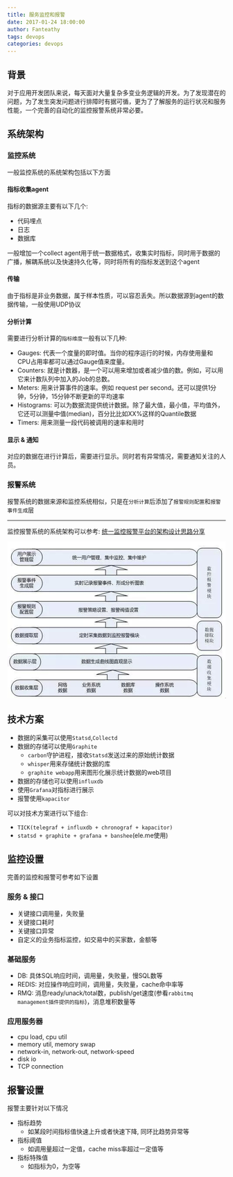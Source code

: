 ```yaml
---
title: 服务监控和报警
date: 2017-01-24 18:00:00
author: Fanteathy
tags: devops
categories: devops
---
```


## 背景

对于应用开发团队来说，每天面对大量复杂多变业务逻辑的开发。为了发现潜在的问题，为了发生突发问题进行排障时有据可循，更为了了解服务的运行状况和服务性能，一个完善的自动化的监控报警系统非常必要。

## 系统架构

### 监控系统

一般监控系统的系统架构包括以下方面

#### 指标收集agent

指标的数据源主要有以下几个:

- 代码埋点
- 日志
- 数据库

一般增加一个collect agent用于统一数据格式，收集实时指标，同时用于数据的广播，解耦系统以及快速持久化等，同时将所有的指标发送到这个agent

#### 传输

由于指标是非业务数据，属于样本性质，可以容忍丢失。所以数据源到agent的数据传输，一般使用UDP协议

#### 分析计算

需要进行分析计算的`指标维度`一般有以下几种:

- Gauges: 代表一个度量的即时值。当你的程序运行的时候，内存使用量和CPU占用率都可以通过Gauge值来度量。 
- Counters: 就是计数器，是一个可以用来增加或者减少值的数。例如，可以用它来计数队列中加入的Job的总数。
- Meters: 用来计算事件的速率。例如 request per second。还可以提供1分钟，5分钟，15分钟不断更新的平均速率
- Histograms: 可以为数据流提供统计数据。除了最大值，最小值，平均值外，它还可以测量中值(median)，百分比比如XX%这样的Quantile数据
- Timers: 用来测量一段代码被调用的速率和用时

#### 显示 & 通知

对应的数据在进行计算后，需要进行显示。同时若有异常情况，需要通知关注的人员。

### 报警系统

报警系统的数据来源和监控系统相似，只是在`分析计算`后添加了`报警规则配置`和`报警事件生成`层

-----
监控报警系统的系统架构可以参考: [统一监控报警平台的架构设计思路分享](http://os.51cto.com/art/201603/507858.htm)

![arch.jpg](monitoring_and_alerting/arch.jpg)

## 技术方案

- 数据的采集可以使用`Statsd`,`Collectd`
- 数据的存储可以使用`Graphite`
	- `carbon`守护进程，接收`Statsd`发送过来的原始统计数据
	- `whisper`用来存储统计数据的库
	- `graphite webapp`用来图形化展示统计数据的web项目
- 数据的存储也可以使用`influxdb` 
- 使用`Grafana`对指标进行展示  
- 报警使用`kapacitor`

可以对技术方案进行以下组合:

- `TICK(telegraf + influxdb + chronograf + kapacitor)`
- `statsd + graphite + grafana + banshee`(ele.me使用)

## 监控设置

完善的监控和报警可参考如下设置

### 服务 & 接口

- 关键接口调用量，失败量
- 关键接口耗时
- 关键接口异常
- 自定义的业务指标监控，如交易中的买家数，金额等

### 基础服务

- DB: 具体SQL响应时间，调用量，失败量，慢SQL数等
- REDIS: 对应操作响应时间，调用量，失败量，cache命中率等
- RMQ: 消息ready/unack/total数，publish/get速度(参看`rabbitmq management插件提供的指标`)，消息堆积数量等

### 应用服务器

- cpu load, cpu util
- memory util, memory swap
- network-in, network-out, network-speed
- disk io
- TCP connection

## 报警设置

报警主要针对以下情况

- 指标趋势
	- 如某段时间指标值快速上升或者快速下降, 同环比趋势异常等
- 指标阈值
	- 如调用量超过一定值，cache miss率超过一定值等 
- 指标特殊值
	- 如指标为0，为空等 